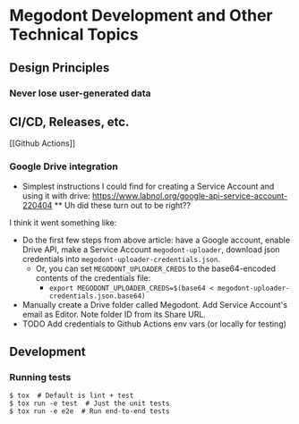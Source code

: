 # Megodont Development and Other Technical Topics

## Design Principles

### Never lose user-generated data


## CI/CD, Releases, etc.

[[Github Actions]]

### Google Drive integration

* Simplest instructions I could find for creating a Service Account and using it with drive: https://www.labnol.org/google-api-service-account-220404
** Uh did these turn out to be right??

I think it went something like:
* Do the first few steps from above article: have a Google account, enable Drive API, make a Service Account `megodont-uploader`, download json credentials into `megodont-uploader-credentials.json`.
   * Or, you can set `MEGODONT_UPLOADER_CREDS` to the base64-encoded contents of the credentials file:
      * `export MEGODONT_UPLOADER_CREDS=$(base64 < megodont-uploader-credentials.json.base64)`
* Manually create a Drive folder called Megodont. Add Service Account's email as Editor. Note folder ID from its Share URL.
* TODO Add credentials to Github Actions env vars (or locally for testing)

## Development

### Running tests

```
$ tox  # Default is lint + test
$ tox run -e test  # Just the unit tests
$ tox run -e e2e  # Run end-to-end tests
```
